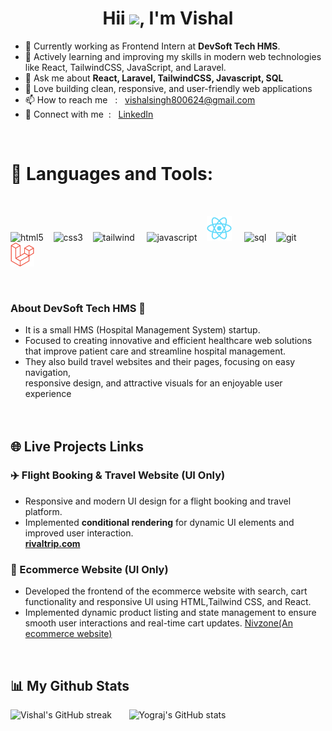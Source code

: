 <h1 align="center">Hii  <img src="https://media.giphy.com/media/hvRJCLFzcasrR4ia7z/giphy.gif" width="30px">, I'm Vishal</h1>

- 🔹 Currently working as Frontend Intern at  **DevSoft Tech HMS**.
- 🌱 Actively learning and improving my skills in modern web technologies like React, TailwindCSS, JavaScript, and Laravel.
- 💬 Ask me about **React, Laravel, TailwindCSS, Javascript, SQL**
- 🚀 Love building clean, responsive, and user-friendly web applications
- 📫 How to reach me &nbsp;&nbsp;: &nbsp;&nbsp;vishalsingh800624@gmail.com
- 🔗 Connect with me&nbsp; : &nbsp; <a href="https:/linkedin.com/in/vishal-singh-511630299" target="_blank" >LinkedIn</a>

<br>
<h1> 🚀 Languages and Tools:</h1>
<br>
<p align="centre">
  <img src="https://skillicons.dev/icons?i=html" alt="html5" width="40" height="40"  />&nbsp;
 &nbsp; <img src="https://skillicons.dev/icons?i=css" alt="css3" width="40" height="40"/>&nbsp;
 &nbsp; <img src="https://skillicons.dev/icons?i=tailwindcss" alt="tailwind" width="40" height="40"/> &nbsp;
 &nbsp; <img src="https://skillicons.dev/icons?i=js"  alt="javascript"  width="40" height="40"/>&nbsp;
 &nbsp; <img src="https://raw.githubusercontent.com/devicons/devicon/master/icons/react/react-original.svg" alt="react" width="40" height="40"/> &nbsp;
 &nbsp; <img src="https://skillicons.dev/icons?i=mysql"  alt="sql"  width="40" height="40"/>&nbsp;
 &nbsp; <img src="https://www.vectorlogo.zone/logos/git-scm/git-scm-icon.svg" alt="git" width="40" height="40"/>&nbsp;&nbsp;
 &nbsp; <img src="https://raw.githubusercontent.com/devicons/devicon/master/icons/laravel/laravel-original.svg" alt="laravel" width="38" height="38"/> 
 </p>
<br>

### About DevSoft Tech HMS 🏥
- It is a small HMS (Hospital Management System) startup.
- Focused  to creating innovative and efficient healthcare web solutions <br> that improve patient care and streamline hospital management.
- They also build travel websites and their pages, focusing on easy navigation, <br> responsive design, and attractive visuals for an enjoyable user experience
  <br> <br> <br>
## 🌐 Live Projects Links

### ✈️ Flight Booking & Travel Website (UI Only) 
  - Responsive and modern UI design for a flight booking and travel platform.
  - Implemented **conditional rendering** for dynamic UI elements and improved user interaction. <br>
  [**rivaltrip.com**](https://www.rivaltrip.com/)

### 💼 Ecommerce Website (UI Only)  
- Developed the frontend of the ecommerce website with search, cart functionality and responsive UI using HTML,Tailwind CSS, and React.<br>
- Implemented dynamic product listing and state management to ensure smooth user interactions and real-time
cart updates.
  <a href="https://nivzone.onrender.com/">Nivzone(An ecommerce website)</a>
<br>

## 📊 My Github Stats
<p>
 <!-- Streak stats -->
<img src="https://github-readme-streak-stats.herokuapp.com/?user=VS800624&show_icons=true" alt="Vishal's GitHub streak" />
&nbsp; &nbsp; &nbsp;
<!-- GitHub stats -->
  <img src="https://github-readme-stats.vercel.app/api/top-langs/?username=yograj2024" alt="Yograj's GitHub stats"  />
<!-- <img src="https://github-readme-stats.vercel.app/api?username=VS800624&show_icons=true" alt="Vishal's GitHub stats" /> -->

</p>
